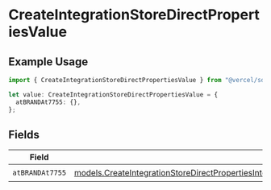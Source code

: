 # CreateIntegrationStoreDirectPropertiesValue

## Example Usage

```typescript
import { CreateIntegrationStoreDirectPropertiesValue } from "@vercel/sdk/models/createintegrationstoredirectop.js";

let value: CreateIntegrationStoreDirectPropertiesValue = {
  atBRANDAt7755: {},
};
```

## Fields

| Field                                                                                                                                                                                                                                                      | Type                                                                                                                                                                                                                                                       | Required                                                                                                                                                                                                                                                   | Description                                                                                                                                                                                                                                                |
| ---------------------------------------------------------------------------------------------------------------------------------------------------------------------------------------------------------------------------------------------------------- | ---------------------------------------------------------------------------------------------------------------------------------------------------------------------------------------------------------------------------------------------------------- | ---------------------------------------------------------------------------------------------------------------------------------------------------------------------------------------------------------------------------------------------------------- | ---------------------------------------------------------------------------------------------------------------------------------------------------------------------------------------------------------------------------------------------------------- |
| `atBRANDAt7755`                                                                                                                                                                                                                                            | [models.CreateIntegrationStoreDirectPropertiesIntegrationsResponse200ApplicationJSONResponseBodyStoreProductAtBRANDAt7755](../models/createintegrationstoredirectpropertiesintegrationsresponse200applicationjsonresponsebodystoreproductatbrandat7755.md) | :heavy_check_mark:                                                                                                                                                                                                                                         | N/A                                                                                                                                                                                                                                                        |